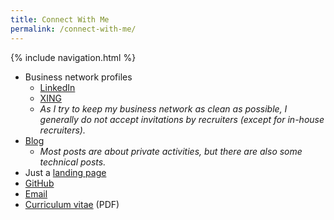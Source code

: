 ```yaml
---
title: Connect With Me
permalink: /connect-with-me/
---
```


{% include navigation.html %}

* Business network profiles
  * [LinkedIn](https://www.linkedin.com/in/udojuettner/)
  * [XING](https://www.xing.com/profile/Udo_Juettner)
  * *As I try to keep my business network as clean as possible, I generally do not accept invitations by recruiters (except for in-house recruiters).*
* [Blog](https://dumb-tiger.blogspot.com/)
  * *Most posts are about private activities, but there are also some technical posts.*
* Just a [landing page](https://dumb-tiger.weebly.com/)
* [GitHub](https://github.com/ujuettner)
* [Email](mailto:udo.juettner@gmail.com)
* [Curriculum vitae](/assets/pdf/Udo_Juettner_CV_LimitedContact.pdf) (PDF)
